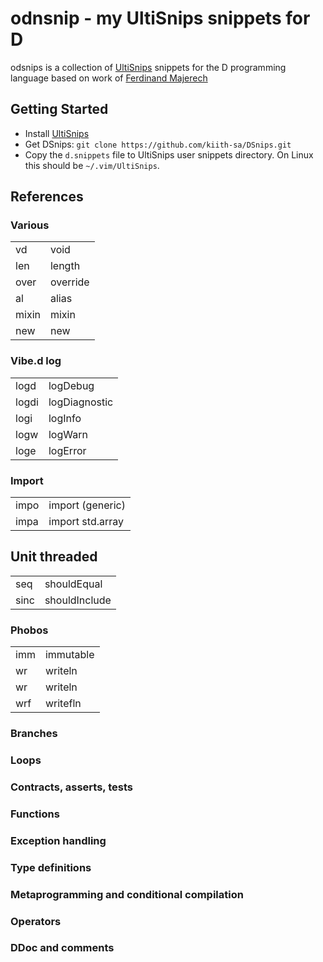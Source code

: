 # odnsnip - my  UltiSnips snippets for D

odsnips is a collection of [UltiSnips](https://github.com/SirVer/ultisnips) snippets for the D programming language based on work of
[Ferdinand Majerech](https://github.com/kiith-sa/DSnips)

## Getting Started

* Install [UltiSnips](https://github.com/SirVer/ultisnips#quick-start)
* Get DSnips: ``git clone https://github.com/kiith-sa/DSnips.git``
* Copy the ``d.snippets`` file to UltiSnips user snippets directory. On Linux this
  should be ``~/.vim/UltiSnips``.

## References
### Various

|  | |
|--- | ----- |
| vd    | void     |
| len   | length   |
| over  | override |
| al    | alias    |
| mixin | mixin    |
| new   | new      |

### Vibe.d log

|  | |
|--- | ----- |
| logd  | logDebug      |
| logdi | logDiagnostic |
| logi  | logInfo       |
| logw  | logWarn       |
| loge  | logError      |


### Import
|  | |
|--- | ----- |
| impo | import (generic) |
| impa | import std.array |

## Unit threaded
|  | |
|--- | ----- |
| seq  | shouldEqual   |
| sinc | shouldInclude |

### Phobos

|  | |
|--- | ----- |
| imm | immutable |
| wr  | writeln   |
| wr  | writeln   |
| wrf | writefln  |

### Branches

### Loops
### Contracts, asserts, tests

### Functions
### Exception handling
### Type definitions
### Metaprogramming and conditional compilation
### Operators
### DDoc and comments
